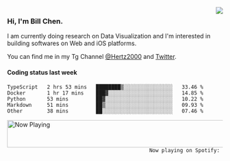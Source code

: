 <img  align="right" src="https://github-readme-stats.vercel.app/api?username=BillChen2k&show_icons=false&count_private=true&hide_title=true">

### Hi, I'm Bill Chen.

I am currently doing research on Data Visualization and I'm interested in building softwares on Web and iOS platforms.

You can find me in my Tg Channel [@Hertz2000](https://t.me/Hertz2000) and [Twitter](https://twitter.com/billchen2k).

#### Coding status last week

<!--START_SECTION:waka-->
```text
TypeScript   2 hrs 53 mins   ████████▒░░░░░░░░░░░░░░░░   33.46 % 
Docker       1 hr 17 mins    ███▓░░░░░░░░░░░░░░░░░░░░░   14.85 % 
Python       53 mins         ██▓░░░░░░░░░░░░░░░░░░░░░░   10.22 % 
Markdown     51 mins         ██▒░░░░░░░░░░░░░░░░░░░░░░   09.93 % 
Other        38 mins         ██░░░░░░░░░░░░░░░░░░░░░░░   07.46 % 
```
<!--END_SECTION:waka-->


<div>
<a href="https://spotify-now-playing.billchen2k.vercel.app/now-playing?open">
   <img align="right" src="https://spotify-now-playing.billchen2k.vercel.app/now-playing" width="540" height="64" alt="Now Playing">
</a>
</div>

<div>
<p align="right"><code>Now playing on Spotify: </code></p>
</div>

<!--
**BillChen2K/BillChen2K** is a ✨ _special_ ✨ repository because its `README.md` (this file) appears on your GitHub profile.

Here are some ideas to get you started:

- 🔭 I’m currently working on ...
- 🌱 I’m currently learning ...
- 👯 I’m looking to collaborate on ...
- 🤔 I’m looking for help with ...
- 💬 Ask me about ...
- 📫 How to reach me: ...
- 😄 Pronouns: ...
- ⚡ Fun fact: ...
-->
